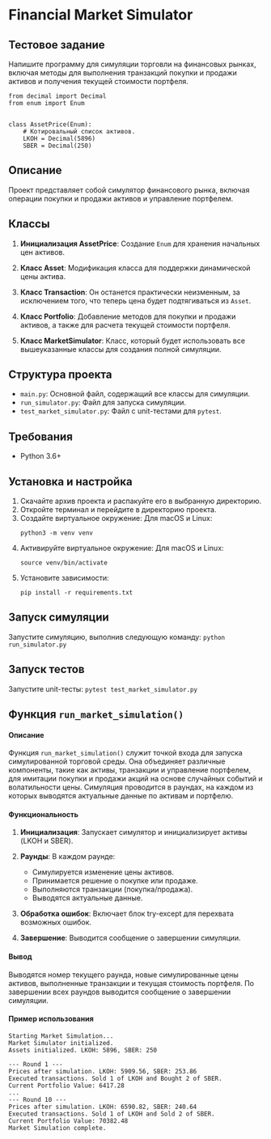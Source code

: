 # Financial Market Simulator

## Тестовое задание

Напишите программу для симуляции торговли на финансовых рынках, включая методы для выполнения транзакций покупки и продажи активов и получения текущей стоимости портфеля.

```
from decimal import Decimal
from enum import Enum


class AssetPrice(Enum):
    # Котировальный список активов.
    LKOH = Decimal(5896)
    SBER = Decimal(250)
```

## Описание

Проект представляет собой симулятор финансового рынка, включая операции покупки и продажи активов и управление портфелем.

## Классы

1. **Инициализация AssetPrice**: Создание `Enum` для хранения начальных цен активов.

2. **Класс Asset**: Модификация класса для поддержки динамической цены актива. 

3. **Класс Transaction**: Он останется практически неизменным, за исключением того, что теперь цена будет подтягиваться из `Asset`.

4. **Класс Portfolio**: Добавление методов для покупки и продажи активов, а также для расчета текущей стоимости портфеля.

5. **Класс MarketSimulator**: Класс, который будет использовать все вышеуказанные классы для создания полной симуляции.

## Структура проекта

- `main.py`: Основной файл, содержащий все классы для симуляции.
- `run_simulator.py`: Файл для запуска симуляции.
- `test_market_simulator.py`: Файл с unit-тестами для `pytest`.

## Требования

- Python 3.6+

## Установка и настройка

1. Скачайте архив проекта и распакуйте его в выбранную директорию.
2. Откройте терминал и перейдите в директорию проекта.
3. Создайте виртуальное окружение:
    Для macOS и Linux:
    ```
    python3 -m venv venv
    ```
4. Активируйте виртуальное окружение:
    Для macOS и Linux:
    ```
    source venv/bin/activate
5. Установите зависимости:
    ```
    pip install -r requirements.txt
    ```

## Запуск симуляции

Запустите симуляцию, выполнив следующую команду:
    ```
    python run_simulator.py
    ```

## Запуск тестов

Запустите unit-тесты:
    ```
    pytest test_market_simulator.py
    ```

## Функция `run_market_simulation()`

#### Описание
Функция `run_market_simulation()` служит точкой входа для запуска симулированной торговой среды. Она объединяет различные компоненты, такие как активы, транзакции и управление портфелем, для имитации покупки и продажи акций на основе случайных событий и волатильности цены. Симуляция проводится в раундах, на каждом из которых выводятся актуальные данные по активам и портфелю.

#### Функциональность

1. **Инициализация**: Запускает симулятор и инициализирует активы (LKOH и SBER).
  
2. **Раунды**: В каждом раунде:
    - Симулируется изменение цены активов.
    - Принимается решение о покупке или продаже.
    - Выполняются транзакции (покупка/продажа).
    - Выводятся актуальные данные.

3. **Обработка ошибок**: Включает блок try-except для перехвата возможных ошибок.

4. **Завершение**: Выводится сообщение о завершении симуляции.

#### Вывод
Выводятся номер текущего раунда, новые симулированные цены активов, выполненные транзакции и текущая стоимость портфеля. По завершении всех раундов выводится сообщение о завершении симуляции.

#### Пример использования
```plaintext
Starting Market Simulation...
Market Simulator initialized.
Assets initialized. LKOH: 5896, SBER: 250

--- Round 1 ---
Prices after simulation. LKOH: 5909.56, SBER: 253.86
Executed transactions. Sold 1 of LKOH and Bought 2 of SBER.
Current Portfolio Value: 6417.28
...
--- Round 10 ---
Prices after simulation. LKOH: 6590.82, SBER: 240.64
Executed transactions. Sold 1 of LKOH and Sold 2 of SBER.
Current Portfolio Value: 70382.48
Market Simulation complete.
```

